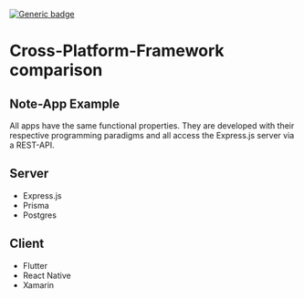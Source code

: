 [![Generic badge](https://img.shields.io/badge/Work%20in%20Progress%3F-YES-red.svg)](https://shields.io/)

# Cross-Platform-Framework comparison

## Note-App Example

All apps have the same functional properties. They are developed with their respective programming paradigms and all access the Express.js server via a REST-API.

## Server

- Express.js
- Prisma
- Postgres

## Client

- Flutter
- React Native
- Xamarin
